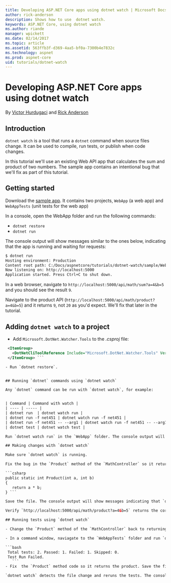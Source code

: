 ```yaml
---
title: Developing ASP.NET Core apps using dotnet watch | Microsoft Docs
author: rick-anderson
description: Shows how to use  dotnet watch.
keywords: ASP.NET Core, using dotnet watch
ms.author: riande
manager: wpickett
ms.date: 02/14/2017
ms.topic: article
ms.assetid: 563ffb3f-d369-4aa5-bf0a-7300b4e7832c
ms.technology: aspnet
ms.prod: aspnet-core
uid: tutorials/dotnet-watch
---
```

# Developing ASP.NET Core apps using dotnet watch

<a name=dotnet-watch></a>

By [Victor Hurdugaci](https://twitter.com/victorhurdugaci) and [Rick Anderson](https://twitter.com/RickAndMSFT)

## Introduction

`dotnet watch` is a tool that runs a `dotnet` command when source files change. It can be used to compile, run tests, or publish when code changes.

In this tutorial we'll use an existing Web API app that calculates the sum and product of two numbers. The sample app contains an intentional bug that we'll fix as part of this tutorial.

## Getting started

Download the [sample app](https://github.com/aspnet/Docs/tree/master/aspnetcore/tutorials/dotnet-watch/sample). It contains two projects, `WebApp` (a web app) and `WebAppTests` (unit tests for the web app)

In a console, open the WebApp folder and run the following commands:

- `dotnet restore`
- `dotnet run`

The console output will show messages similar to the ones below, indicating that the app is  running and waiting for requests:

```bash
$ dotnet run
Hosting environment: Production
Content root path: C:/Docs/aspnetcore/tutorials/dotnet-watch/sample/WebApp
Now listening on: http://localhost:5000
Application started. Press Ctrl+C to shut down.
```

In a web browser, navigate to `http://localhost:5000/api/math/sum?a=4&b=5` and you should see the result `9`.

Navigate to the product API (`http://localhost:5000/api/math/product?a=4&b=5`) and it returns `9`, not `20` as you'd expect. We'll fix that later in the tutorial.

## Adding `dotnet watch` to a project

- Add `Microsoft.DotNet.Watcher.Tools` to the *.csproj* file:
 ```xml
  <ItemGroup>
    <DotNetCliToolReference Include="Microsoft.DotNet.Watcher.Tools" Version="1.0.0-msbuild3-final" />
  </ItemGroup> ```

- Run `dotnet restore`.


## Running `dotnet` commands using `dotnet watch`

Any `dotnet` command can be run with `dotnet watch`, for example:


| Command | Command with watch |
| ---- | ----- |
| dotnet run  | dotnet watch run |
| dotnet run -f net451 | dotnet watch run -f net451 |
| dotnet run -f net451 -- --arg1 | dotnet watch run -f net451 -- --arg1 |
| dotnet test | dotnet watch test |

Run `dotnet watch run` in the `WebApp` folder. The console output will indicate watch started.

## Making changes with `dotnet watch`

Make sure `dotnet watch` is running.

Fix the bug in the `Product` method of the `MathController` so it returns the product and not the sum. 

```csharp
public static int Product(int a, int b)
{
    return a * b;  
} ```

Save the file. The console output will show messages indicating that `dotnet watch` detected a file change and restarted the app.

Verify `http://localhost:5000/api/math/product?a=4&b=5` returns the correct result.

## Running tests using `dotnet watch`

- Change the `Product` method of the `MathController` back to returning the sum and save the file.

- In a command window, naviagate to the `WebAppTests` folder and run `dotnet watch test`. You see output indicating that a test failed adn that watcher is waiting for file changes:

 ```bash
  Total tests: 2. Passed: 1. Failed: 1. Skipped: 0.
  Test Run Failed.
    ```
- Fix  the `Product` method code so it returns the product. Save the file.

`dotnet watch` detects the file change and reruns the tests. The console output will show the tests passed.
